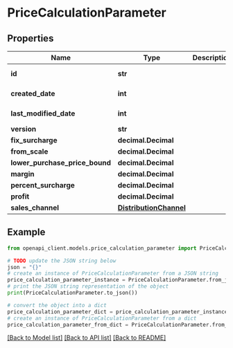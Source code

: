 # PriceCalculationParameter


## Properties

Name | Type | Description | Notes
------------ | ------------- | ------------- | -------------
**id** | **str** |  | [optional] [readonly] 
**created_date** | **int** |  | [optional] [readonly] 
**last_modified_date** | **int** |  | [optional] [readonly] 
**version** | **str** |  | [optional] 
**fix_surcharge** | **decimal.Decimal** |  | [optional] 
**from_scale** | **decimal.Decimal** |  | [optional] 
**lower_purchase_price_bound** | **decimal.Decimal** |  | [optional] 
**margin** | **decimal.Decimal** |  | [optional] 
**percent_surcharge** | **decimal.Decimal** |  | [optional] 
**profit** | **decimal.Decimal** |  | [optional] 
**sales_channel** | [**DistributionChannel**](DistributionChannel.md) |  | [optional] 

## Example

```python
from openapi_client.models.price_calculation_parameter import PriceCalculationParameter

# TODO update the JSON string below
json = "{}"
# create an instance of PriceCalculationParameter from a JSON string
price_calculation_parameter_instance = PriceCalculationParameter.from_json(json)
# print the JSON string representation of the object
print(PriceCalculationParameter.to_json())

# convert the object into a dict
price_calculation_parameter_dict = price_calculation_parameter_instance.to_dict()
# create an instance of PriceCalculationParameter from a dict
price_calculation_parameter_from_dict = PriceCalculationParameter.from_dict(price_calculation_parameter_dict)
```
[[Back to Model list]](../README.md#documentation-for-models) [[Back to API list]](../README.md#documentation-for-api-endpoints) [[Back to README]](../README.md)


